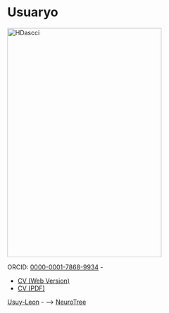 # Usuaryo


<img width="350" height="520" alt="HDascci" src="https://github.com/user-attachments/assets/9f290860-ed7f-4b61-838b-bb8d55a4b22d" />


ORCID: [0000-0001-7868-9934](https://orcid.org/0000-0001-7868-9934) -  

- [CV (Web Version)](https://usuy-leon.github.io/cv/)
- [CV (PDF)](https://usuy-leon.github.io/Usuy_Tolosa_CVd.pdf)

<div id="webaddress">
  <a href="https://usuy-leon.github.io/"><i class="fa-brands fa-bluesky"></i> Usuy-Leon</a> - -->
  <a href="https://neurotree.org/beta/peopleinfo.php?pid=928916"><i class="fa-brands fa-bluesky"></i> NeuroTree</a>
</div>
